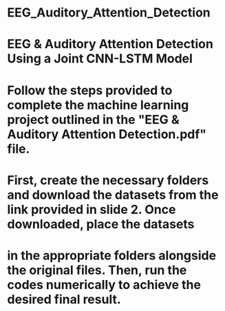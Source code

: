 # EEG_Auditory_Attention_Detection
# EEG &amp; Auditory Attention Detection Using a Joint CNN-LSTM Model
# Follow the steps provided to complete the machine learning project outlined in the "EEG & Auditory Attention Detection.pdf" file. 
# First, create the necessary folders and download the datasets from the link provided in slide 2. Once downloaded, place the datasets 
# in the appropriate folders alongside the original files. Then, run the codes numerically to achieve the desired final result.
